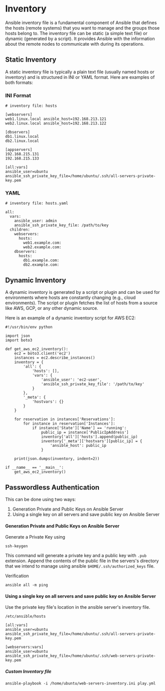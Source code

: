 
# Inventory 

Ansible inventory file is a fundamental component of Ansible that defines the hosts (remote systems) that you want to manage and the groups those hosts belong to. The inventory file can be static (a simple text file) or dynamic (generated by a script). It provides Ansible with the information about the remote nodes to communicate with during its operations.

## Static Inventory

A static inventory file is typically a plain text file (usually named hosts or inventory) and is structured in INI or YAML format. Here are examples of both formats:

### INI Format

```
# inventory file: hosts

[webservers]
web1.linux.local ansible_host=192.168.213.121 
web2.linux.local ansible_host=192.168.213.122

[dbservers]
db1.linux.local
db2.linux.local

[appservers]
192.168.215.131
192.168.215.133

[all:vars]
ansible_user=ubuntu
ansible_ssh_private_key_file=/home/ubuntu/.ssh/all-servers-private-key.pem
```

### YAML

```
# inventory file: hosts.yaml

all:
  vars:
    ansible_user: admin
    ansible_ssh_private_key_file: /path/to/key
  children:
    webservers:
      hosts:
        web1.example.com:
        web2.example.com:
    dbservers:
      hosts:
        db1.example.com:
        db2.example.com:
```

## Dynamic Inventory

A dynamic inventory is generated by a script or plugin and can be used for environments where hosts are constantly changing (e.g., cloud environments). The script or plugin fetches the list of hosts from a source like AWS, GCP, or any other dynamic source.

Here is an example of a dynamic inventory script for AWS EC2:

```
#!/usr/bin/env python

import json
import boto3

def get_aws_ec2_inventory():
    ec2 = boto3.client('ec2')
    instances = ec2.describe_instances()
    inventory = {
        'all': {
            'hosts': [],
            'vars': {
                'ansible_user': 'ec2-user',
                'ansible_ssh_private_key_file': '/path/to/key'
            }
        },
        '_meta': {
            'hostvars': {}
        }
    }

    for reservation in instances['Reservations']:
        for instance in reservation['Instances']:
            if instance['State']['Name'] == 'running':
                public_ip = instance['PublicIpAddress']
                inventory['all']['hosts'].append(public_ip)
                inventory['_meta']['hostvars'][public_ip] = {
                    'ansible_host': public_ip
                }

    print(json.dumps(inventory, indent=2))

if __name__ == '__main__':
    get_aws_ec2_inventory()
```

## Passwordless Authentication
This can be done using two ways:
1. Generation Private and Public Keys on Ansible Server
2. Using a single key on all servers and save public key on Ansible Server

#### Generation Private and Public Keys on Ansible Server

Generate a Private Key using 
```
ssh-keygen
```
This command will generate a private key and a public key with `.pub` extension. 
Append the contents of the public file in the servers's directory that we intend to manage using ansible `$HOME/.ssh/authorized_keys` file.

Verification
```
ansible all -m ping
```

#### Using a single key on all servers and save public key on Ansible Server

Use the private key file's location in the ansible server's inventory file.

`/etc/ansible/hosts`

```
[all:vars]
ansible_user=ubuntu
ansible_ssh_private_key_file=/home/ubuntu/.ssh/all-servers-private-key.pem

[webservers:vars]
ansible_user=ubuntu
ansible_ssh_private_key_file=/home/ubuntu/.ssh/web-servers-private-key.pem
```

##### Custom Inventory file

```
ansible-playbook -i /home/ubuntu/web-servers-inventory.ini play.yml
```

